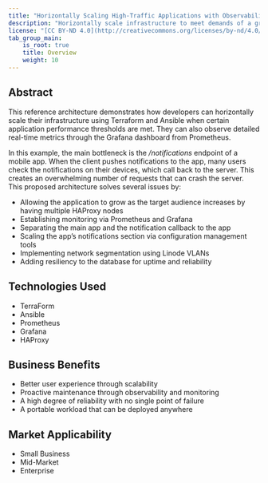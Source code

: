 ```yaml
---
title: "Horizontally Scaling High-Traffic Applications with Observability and Monitoring"
description: "Horizontally scale infrastructure to meet demands of a growing application through HAProxy, and monitor with Prometheus and Grafana."
license: "[CC BY-ND 4.0](http://creativecommons.org/licenses/by-nd/4.0/)"
tab_group_main:
    is_root: true
    title: Overview
    weight: 10
---
```


## Abstract
This reference architecture demonstrates how developers can horizontally scale their infrastructure using Terraform and Ansible when certain application performance thresholds are met. They can also observe detailed real-time metrics through the Grafana dashboard from Prometheus.

In this example, the main bottleneck is the */notifications* endpoint of a mobile app. When the client pushes notifications to the app, many users check the notifications on their devices, which call back to the server. This creates an overwhelming number of requests that can crash the server. This proposed architecture solves several issues by:

- Allowing the application to grow as the target audience increases by having multiple HAProxy nodes
- Establishing monitoring via Prometheus and Grafana
- Separating the main app and the notification callback to the app
- Scaling the app’s notifications section via configuration management tools
- Implementing network segmentation using Linode VLANs
- Adding resiliency to the database for uptime and reliability

## Technologies Used
- TerraForm
- Ansible
- Prometheus
- Grafana
- HAProxy

## Business Benefits
- Better user experience through scalability
- Proactive maintenance through observability and monitoring
- A high degree of reliability with no single point of failure
- A portable workload that can be deployed anywhere

## Market Applicability
- Small Business
- Mid-Market
- Enterprise
